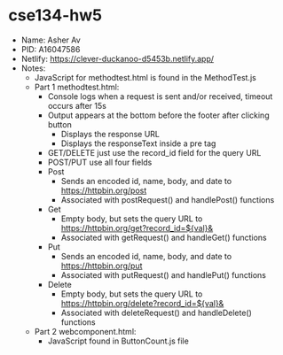 # cse134-hw5
- Name: Asher Av
- PID: A16047586
- Netlify: https://clever-duckanoo-d5453b.netlify.app/
- Notes:
  - JavaScript for methodtest.html is found in the MethodTest.js
  - Part 1 methodtest.html:
    - Console logs when a request is sent and/or received, timeout occurs after 15s 
    - Output appears at the bottom before the footer after clicking button 
      - Displays the response URL
      - Displays the responseText inside a pre tag
    - GET/DELETE just use the record_id field for the query URL
    - POST/PUT use all four fields
    - Post
      - Sends an encoded id, name, body, and date to https://httpbin.org/post 
      - Associated with postRequest() and handlePost() functions
    - Get
      - Empty body, but sets the query URL to https://httpbin.org/get?record_id=${val}&
      - Associated with getRequest() and handleGet() functions
    - Put
      - Sends an encoded id, name, body, and date to https://httpbin.org/put
      - Associated with putRequest() and handlePut() functions
    - Delete
      - Empty body, but sets the query URL to https://httpbin.org/delete?record_id=${val}&
      - Associated with deleteRequest() and handleDelete() functions
  - Part 2 webcomponent.html: 
    - JavaScript found in ButtonCount.js file